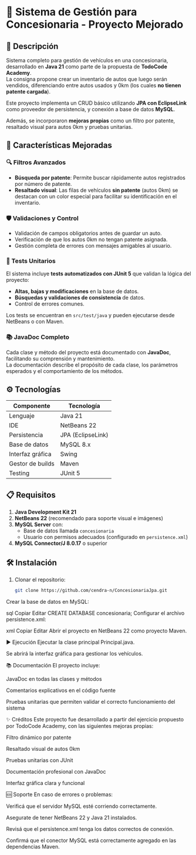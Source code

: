 # 🚗 Sistema de Gestión para Concesionaria - Proyecto Mejorado

## 📌 Descripción
Sistema completo para gestión de vehículos en una concesionaria, desarrollado en **Java 21** como parte de la propuesta de **TodoCode Academy**.  
La consigna propone crear un inventario de autos que luego serán vendidos, diferenciando entre autos usados y 0km (los cuales **no tienen patente cargada**).

Este proyecto implementa un CRUD básico utilizando **JPA con EclipseLink** como proveedor de persistencia, y conexión a base de datos **MySQL**.

Además, se incorporaron **mejoras propias** como un filtro por patente, resaltado visual para autos 0km y pruebas unitarias.

## 🚀 Características Mejoradas

### 🔍 Filtros Avanzados
- **Búsqueda por patente**: Permite buscar rápidamente autos registrados por número de patente.
- **Resaltado visual**: Las filas de vehículos **sin patente** (autos 0km) se destacan con un color especial para facilitar su identificación en el inventario.

### 🛡️ Validaciones y Control
- Validación de campos obligatorios antes de guardar un auto.
- Verificación de que los autos 0km no tengan patente asignada.
- Gestión completa de errores con mensajes amigables al usuario.

### 🧪 Tests Unitarios
El sistema incluye **tests automatizados con JUnit 5** que validan la lógica del proyecto:

- **Altas, bajas y modificaciones** en la base de datos.
- **Búsquedas y validaciones de consistencia** de datos.
- Control de errores comunes.
  
Los tests se encuentran en `src/test/java` y pueden ejecutarse desde NetBeans o con Maven.

### 📚 JavaDoc Completo
Cada clase y método del proyecto está documentado con **JavaDoc**, facilitando su comprensión y mantenimiento.  
La documentación describe el propósito de cada clase, los parámetros esperados y el comportamiento de los métodos.

## ⚙️ Tecnologías

| Componente       | Tecnología           |
|------------------|----------------------|
| Lenguaje         | Java 21              |
| IDE              | NetBeans 22          |
| Persistencia     | JPA (EclipseLink)    |
| Base de datos    | MySQL 8.x            |
| Interfaz gráfica | Swing                |
| Gestor de builds | Maven                |
| Testing          | JUnit 5              |

## 📋 Requisitos

1. **Java Development Kit 21**
2. **NetBeans 22** (recomendado para soporte visual e imágenes)
3. **MySQL Server** con:
   - Base de datos llamada `concesionaria`
   - Usuario con permisos adecuados (configurado en `persistence.xml`)
4. **MySQL Connector/J 8.0.17** o superior

## 🛠️ Instalación

1. Clonar el repositorio:
   ```bash
   git clone https://github.com/cendra-n/ConcesionariaJpa.git
Crear la base de datos en MySQL:

sql
Copiar
Editar
CREATE DATABASE concesionaria;
Configurar el archivo persistence.xml:

xml
Copiar
Editar
<property name="javax.persistence.jdbc.url" value="jdbc:mysql://localhost:3306/concesionaria"/>
<property name="javax.persistence.jdbc.user" value="tu_usuario"/>
<property name="javax.persistence.jdbc.password" value="tu_contraseña"/>
Abrir el proyecto en NetBeans 22 como proyecto Maven.

▶️ Ejecución
Ejecutar la clase principal Principal.java.

Se abrirá la interfaz gráfica para gestionar los vehículos.

📚 Documentación
El proyecto incluye:

JavaDoc en todas las clases y métodos

Comentarios explicativos en el código fuente

Pruebas unitarias que permiten validar el correcto funcionamiento del sistema

✨ Créditos
Este proyecto fue desarrollado a partir del ejercicio propuesto por TodoCode Academy, con las siguientes mejoras propias:

Filtro dinámico por patente

Resaltado visual de autos 0km

Pruebas unitarias con JUnit

Documentación profesional con JavaDoc

Interfaz gráfica clara y funcional

🆘 Soporte
En caso de errores o problemas:

Verificá que el servidor MySQL esté corriendo correctamente.

Asegurate de tener NetBeans 22 y Java 21 instalados.

Revisá que el persistence.xml tenga los datos correctos de conexión.

Confirmá que el conector MySQL está correctamente agregado en las dependencias Maven.
